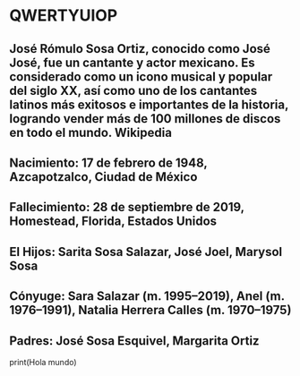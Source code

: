 # QWERTYUIOP

## José Rómulo Sosa Ortiz, conocido como José José, fue un cantante y actor mexicano. Es considerado como un icono musical y popular del siglo XX, ​​ así como uno de los cantantes latinos más exitosos e importantes de la historia, logrando vender más de 100 millones de discos en todo el mundo.​ Wikipedia
## Nacimiento: 17 de febrero de 1948, Azcapotzalco, Ciudad de México
## Fallecimiento: 28 de septiembre de 2019, Homestead, Florida, Estados Unidos
## El Hijos: Sarita Sosa Salazar, José Joel, Marysol Sosa
## Cónyuge: Sara Salazar (m. 1995–2019), Anel (m. 1976–1991), Natalia Herrera Calles (m. 1970–1975)
## Padres: José Sosa Esquivel, Margarita Ortiz

print(Hola mundo)